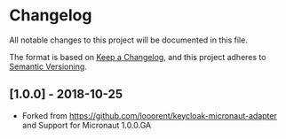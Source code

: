 # Changelog

All notable changes to this project will be documented in this file.

The format is based on [Keep a Changelog](https://keepachangelog.com/en/1.0.0/),
and this project adheres to [Semantic Versioning](https://semver.org/spec/v2.0.0.html).


## [1.0.0] - 2018-10-25

* Forked from https://github.com/looorent/keycloak-micronaut-adapter and Support for Micronaut 1.0.0.GA

